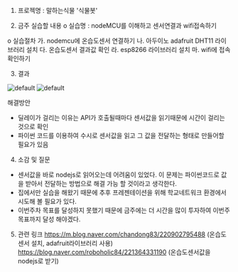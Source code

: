 1. 프로젝명 : 말하는식물 '식물봇'

2. 금주 실습할 내용
o 실습명 : nodeMCU를 이해하고 센서연결과 wifi접속하기

o 실습절차
  가. nodemcu에 온습도센서 연결하기
  나. 아두이노 adafruit DHT11 라이브러리 설치
  다. 온습도센서 결과값 확인
  라. esp8266 라이브러리 설치
  마. wifi에 접속확인하기

3. 결과

![default](https://user-images.githubusercontent.com/31499111/48675557-9bbc4580-eb9d-11e8-9fa0-b5243d905ed0.PNG)
![default](https://user-images.githubusercontent.com/31499111/48675558-a4148080-eb9d-11e8-8407-fb21094d00a3.PNG)


해결방안
  - 딜레이가 걸리는 이유는 API가 호출될때마다 센서값을 읽기때문에 시간이 걸리는 것으로 확인
  - 파이썬 코드를 이용하여 수시로 센서값을 읽고 그 값을 전달하는 형태로 만들어할 필요가 있음

4. 소감 및 질문
  - 센서값을 바로 nodejs로 읽어오는데 어려움이 있었다. 이 문제는 파이썬코드로 값을 받아서 전달하는 방법으로 해결 가능 할 것이라고 생각한다.
  - 집에서만 실습을 해왔기 때문에 추후 프레젠테이션을 위해 학교네트워크 환경에서 시도해 볼 필요가 있다.
  - 이번주차 목표를 달성하지 못했기 때문에 금주에는 더 시간을 많이 투자하여 이번주 목표까지 달성 해야겠다.

5. 관련 링크
 https://m.blog.naver.com/chandong83/220902795488 (온습도센서 설치, adafruit라이브러리 사용)
 https://blog.naver.com/roboholic84/221364331190 (온습도센서값을 nodejs로 받기)

